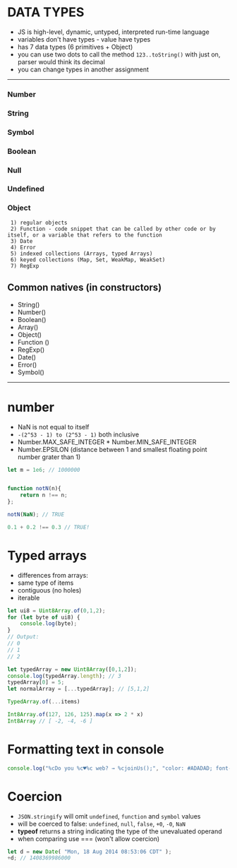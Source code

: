# DATA TYPES
* JS is high-level, dynamic, untyped, interpreted run-time language  
* variables don't have types - value have types  
* has 7 data types (6 primitives + Object)
* you can use two dots to call the method ``` 123..toString() ``` with just on, parser would think its decimal
* you can change types in another assignment
----------------------------------------------------------------------------------------
### Number 
### String
### Symbol
### Boolean 
### Null  
### Undefined

### Object  
     1) regular objects  
     2) Function - code snippet that can be called by other code or by itself, or a variable that refers to the function  
     3) Date  
     4) Error  
     5) indexed collections (Arrays, typed Arrays)  
     6) keyed collections (Map, Set, WeakMap, WeakSet)  
     7) RegExp  




## Common natives (in constructors)
* String()
* Number()
* Boolean()
* Array()
* Object()
* Function ()
* RegExp()
* Date()
* Error()
* Symbol()
----------------------------------------------------------------------------------------

# number
* NaN is not equal to itself
* ```-(2^53 - 1) to (2^53 - 1)``` both inclusive
* Number.MAX_SAFE_INTEGER
* Number.MIN_SAFE_INTEGER
* Number.EPSILON (distance between 1 and smallest floating point number grater than 1)
```js
let m = 1e6; // 1000000


function notN(n){
    return n !== n;
};

notN(NaN); // TRUE

0.1 + 0.2 !== 0.3 // TRUE!
```

# Typed arrays
* differences from arrays:
* same type of items 
* contiguous (no holes)
* iterable

```javascript
let ui8 = Uint8Array.of(0,1,2);
for (let byte of ui8) {
    console.log(byte);
}
// Output:
// 0
// 1
// 2
```


```javascript
let typedArray = new Uint8Array([0,1,2]);
console.log(typedArray.length); // 3
typedArray[0] = 5;
let normalArray = [...typedArray]; // [5,1,2]
```

```javascript
TypedArray.of(...items)
```

```javascript
Int8Array.of(127, 126, 125).map(x => 2 * x)
Int8Array // [ -2, -4, -6 ]
```

# Formatting text in console 
```js
console.log("%cDo you %c♥%c web? → %cjoinUs();", "color: #ADADAD; font-weight: bold; font-size: 18px;", "color: #f63939; font-weight: bold; font-size: 22px;", "color: #ADADAD; font-weight: bold; font-size: 18px;", "color: #4ac366; font-weight: bold; font-size: 18px;")

```


# Coercion
* ```JSON.stringify``` will omit ```undefined```, ```function``` and ```symbol``` values
* will be coerced to false: ```undefined```, ```null```, ```false```, ```+0```, ```-0```, ```NaN```
* **typeof** returns a string indicating the type of the unevaluated operand
* when comparing use === (won't allow coercion)

```js
let d = new Date( "Mon, 18 Aug 2014 08:53:06 CDT" );
+d; // 1408369986000
```
